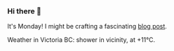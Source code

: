 ### Hi there :wave:

It's Monday! I might be crafting a fascinating [blog post](https://benjaminwuethrich.dev).

Weather in Victoria BC: shower in vicinity, at +11°C.
